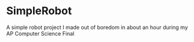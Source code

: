 # SimpleRobot
A simple robot project I made out of boredom in about an hour during my AP Computer Science Final
